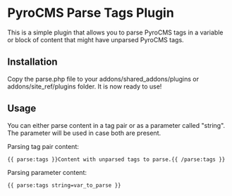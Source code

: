 # PyroCMS Parse Tags Plugin

This is a simple plugin that allows you to parse PyroCMS tags in a variable or block of content that might have unparsed PyroCMS tags.

## Installation

Copy the parse.php file to your addons/shared\_addons/plugins or addons/site\_ref/plugins folder. It is now ready to use!

## Usage

You can either parse content in a tag pair or as a parameter called "string". The parameter will be used in case both are present.

Parsing tag pair content:

	{{ parse:tags }}Content with unparsed tags to parse.{{ /parse:tags }}

Parsing parameter content:

	{{ parse:tags string=var_to_parse }}